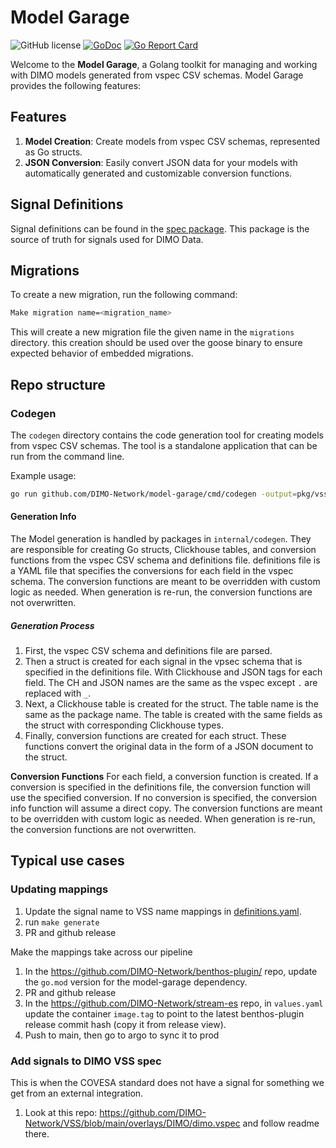 # Model Garage

![GitHub license](https://img.shields.io/badge/license-Apache%202.0-blue.svg)
[![GoDoc](https://godoc.org/github.com/DIMO-Network/model-garage?status.svg)](https://godoc.org/github.com/DIMO-Network/model-garage)
[![Go Report Card](https://goreportcard.com/badge/github.com/DIMO-Network/model-garage)](https://goreportcard.com/report/github.com/DIMO-Network/model-garage)

Welcome to the **Model Garage**, a Golang toolkit for managing and working with DIMO models generated from vspec CSV schemas. Model Garage provides the following features:

## Features

1. **Model Creation**: Create models from vspec CSV schemas, represented as Go structs.
2. **JSON Conversion**: Easily convert JSON data for your models with automatically generated and customizable conversion functions.

## Signal Definitions

Signal definitions can be found in the [spec package](./pkg/schema/spec/spec.md).
This package is the source of truth for signals used for DIMO Data.

## Migrations

To create a new migration, run the following command:

```bash
Make migration name=<migration_name>
```

This will create a new migration file the given name in the `migrations` directory.
this creation should be used over the goose binary to ensure expected behavior of embedded migrations.

## Repo structure

### Codegen

The `codegen` directory contains the code generation tool for creating models from vspec CSV schemas. The tool is a standalone application that can be run from the command line.

Example usage:

```bash
go run github.com/DIMO-Network/model-garage/cmd/codegen -output=pkg/vss  -generators=all
```

#### Generation Info

The Model generation is handled by packages in `internal/codegen`. They are responsible for creating Go structs, Clickhouse tables, and conversion functions from the vspec CSV schema and definitions file. definitions file is a YAML file that specifies the conversions for each field in the vspec schema. The conversion functions are meant to be overridden with custom logic as needed. When generation is re-run, the conversion functions are not overwritten.

##### Generation Process

1. First, the vspec CSV schema and definitions file are parsed.
2. Then a struct is created for each signal in the vpsec schema that is specified in the definitions file. With Clickhouse and JSON tags for each field. The CH and JSON names are the same as the vspec except `.` are replaced with `_`.
3. Next, a Clickhouse table is created for the struct. The table name is the same as the package name. The table is created with the same fields as the struct with corresponding Clickhouse types.
4. Finally, conversion functions are created for each struct. These functions convert the original data in the form of a JSON document to the struct.

**Conversion Functions**
For each field, a conversion function is created. If a conversion is specified in the definitions file, the conversion function will use the specified conversion. If no conversion is specified, the conversion info function will assume a direct copy. The conversion functions are meant to be overridden with custom logic as needed. When generation is re-run, the conversion functions are not overwritten.

## Typical use cases

### Updating mappings

1. Update the signal name to VSS name mappings in [definitions.yaml](./pkg/schema/spec/definitions.yaml).
2. run `make generate`
3. PR and github release

Make the mappings take across our pipeline
1. In the https://github.com/DIMO-Network/benthos-plugin/ repo, update the `go.mod` version for the model-garage dependency.
2. PR and github release
3. In the https://github.com/DIMO-Network/stream-es repo, in `values.yaml` update the container `image.tag` to point to the latest benthos-plugin release commit hash (copy it from release view).
4. Push to main, then go to argo to sync it to prod

### Add signals to DIMO VSS spec

This is when the COVESA standard does not have a signal for something we get from an external integration.
1. Look at this repo: https://github.com/DIMO-Network/VSS/blob/main/overlays/DIMO/dimo.vspec and follow readme there.